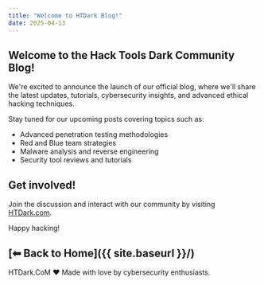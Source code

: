 ```yaml
---
title: "Welcome to HTDark Blog!"
date: 2025-04-13
---
```


## Welcome to the Hack Tools Dark Community Blog!

We're excited to announce the launch of our official blog, where we'll share the latest updates, tutorials, cybersecurity insights, and advanced ethical hacking techniques.

Stay tuned for our upcoming posts covering topics such as:

- Advanced penetration testing methodologies
- Red and Blue team strategies
- Malware analysis and reverse engineering
- Security tool reviews and tutorials

## Get involved!
Join the discussion and interact with our community by visiting [HTDark.com](https://htdark.com).

Happy hacking!

[⬅ Back to Home]({{ site.baseurl }}/)
---

HTDark.CoM ❤️ Made with love by cybersecurity enthusiasts.

